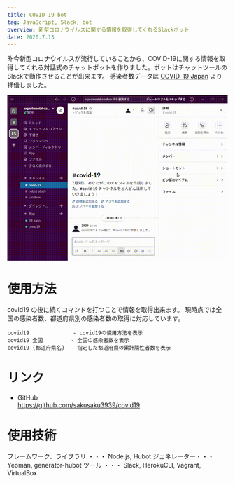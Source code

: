 ```yaml
---
title: COVID-19 bot
tag: JavaScript, Slack, bot
overview: 新型コロナウイルスに関する情報を取得してくれるSlackボット
date: 2020.7.13
---
```


昨今新型コロナウイルスが流行していることから、COVID-19に関する情報を取得してくれる対話式のチャットボットを作りました。ボットはチャットツールのSlackで動作させることが出来ます。
感染者数データは [COVID-19 Japan](https://www.stopcovid19.jp/) より拝借しました。

![](/public/posts/covid-19/output.gif)

# 使用方法
covid19 の後に続くコマンドを打つことで情報を取得出来ます。
現時点では全国の感染者数、都道府県別の感染者数の取得に対応しています。

```
covid19              - covid19の使用方法を表示
covid19 全国         - 全国の感染者数を表示
covid19 (都道府県名)  - 指定した都道府県の累計陽性者数を表示
```

# リンク
- GitHub  
  https://github.com/sakusaku3939/covid19

# 使用技術
フレームワーク、ライブラリ ・・・ Node.js, Hubot
ジェネレーター・・・Yeoman, generator-hubot
ツール ・・・ Slack, HerokuCLI, Vagrant, VirtualBox

